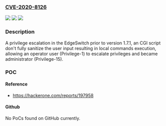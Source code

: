 ### [CVE-2020-8126](https://cve.mitre.org/cgi-bin/cvename.cgi?name=CVE-2020-8126)
![](https://img.shields.io/static/v1?label=Product&message=EdgeSwitch&color=blue)
![](https://img.shields.io/static/v1?label=Version&message=1.7.0%20&color=brightgreen)
![](https://img.shields.io/static/v1?label=Vulnerability&message=Privilege%20Escalation%20(CAPEC-233)&color=brightgreen)

### Description

A privilege escalation in the EdgeSwitch prior to version 1.7.1, an CGI script don't fully sanitize the user input resulting in local commands execution, allowing an operator user (Privilege-1) to escalate privileges and became administrator (Privilege-15).

### POC

#### Reference
- https://hackerone.com/reports/197958

#### Github
No PoCs found on GitHub currently.

